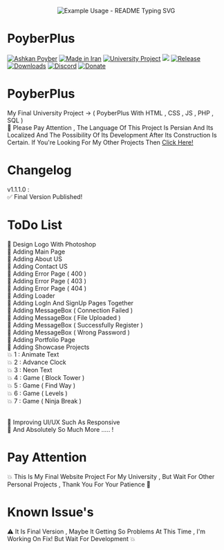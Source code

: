 <p align="center">
  <img src="https://readme-typing-svg.demolab.com/?lines=My+Name+Is+Ashkan!;Nice+To+Meet+You!;Have+a+Great+Time!;Thanks+For+Visiting!&font=Fira%20Code&center=true&width=380&height=50&duration=4000&pause=1000" alt="Example Usage - README Typing SVG">
</p>

# PoyberPlus
[![Ashkan Poyber](https://img.shields.io/badge/Ashkan-Poyber-e4181c.svg?labelColor=0000ff)](#)
[![Made in Iran](https://img.shields.io/badge/made_in-iran-ffd700.svg?labelColor=0057b7)](https://github.com/AshkanPoyber)
[![University Project](https://img.shields.io/badge/University-Project-e4181c.svg?labelColor=0000ff)](#)
<a href="https://www.youtube.com/AcerMRD"><img src="https://img.shields.io/badge/YouTube-Channel-FF3333.svg?logo=youtube&logoColor=FF3333"></a>
[![Release](https://img.shields.io/github/release/AshkanPoyber/PoyberKnight.svg)](https://github.com/AshkanPoyber/PoyberKnight/releases)
[![Downloads](https://img.shields.io/github/downloads/AshkanPoyber/PoyberKnight/total.svg)](https://github.com/AshkanPoyber/PoyberKnight/releases)
[![Discord](https://img.shields.io/discord/796419830819061800?label=discord)](https://discord.gg/yPWu7F7Gxb)
[![Donate](https://img.shields.io/badge/donate-$$$-8a2be2.svg)](#) 


# PoyberPlus
My Final University Project -> ( PoyberPlus With HTML , CSS , JS , PHP , SQL ) 
<br>
🛑 Please Pay Attention , The Language Of This Project Is Persian And Its Localized And The Possibility Of Its Development After Its Construction Is Certain. If You're Looking For My Other Projects Then [Click Here!](https://github.com/AshkanPoyber?tab=repositories)

# Changelog
v1.1.1.0 : <br>
✅ Final Version Published!
# ToDo List
💢 Design Logo With Photoshop
<br>
💢 Adding Main Page
<br>
💢 Adding About US
<br>
💢 Adding Contact US
<br>
💢 Adding Error Page ( 400 )
<br>
💢 Adding Error Page ( 403 )
<br>
💢 Adding Error Page ( 404 )
<br>
💢 Adding Loader
<br>
💢 Adding LogIn And SignUp Pages Together
<br>
💢 Adding MessageBox ( Connection Failed )
<br>
💢 Adding MessageBox ( File Uploaded )
<br>
💢 Adding MessageBox ( Successfully Register )
<br>
💢 Adding MessageBox ( Wrong Password )
<br>
💢 Adding Portfolio Page 
<br>
💢 Adding Showcase Projects
    <br>
   💥 1 : Animate Text
    <br>
   💥 2 : Advance Clock
    <br>
   💥 3 : Neon Text
    <br>
   💥 4 : Game ( Block Tower )
    <br>
   💥 5 : Game ( Find Way )
    <br>
   💥 6 : Game ( Levels )
    <br>
   💥 7 : Game ( Ninja Break )
   
<br>
💢 Improving UI/UX Such As Responsive 
<br>
💢 And Absolutely So Much More ..... !



# Pay Attention
💥 This Is My Final Website Project For My University , But Wait For Other Personal Projects , Thank You For Your Patience 🌹

# Known Issue's
⚠ It Is Final Version , Maybe It Getting So Problems At This Time , I'm Working On Fix! But Wait For Development
💥

